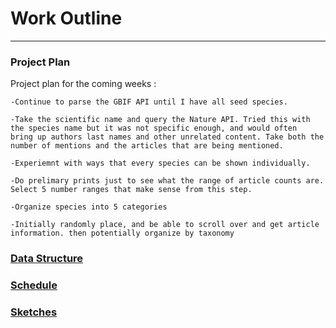 # Work Outline
-----

### Project Plan
Project plan for the coming weeks :

    -Continue to parse the GBIF API until I have all seed species. 
    
    -Take the scientific name and query the Nature API. Tried this with the species name but it was not specific enough, and would often
    bring up authors last names and other unrelated content. Take both the number of mentions and the articles that are being mentioned.
    
    -Experiemnt with ways that every species can be shown individually. 
    
    -Do prelimary prints just to see what the range of article counts are. Select 5 number ranges that make sense from this step. 
    
    -Organize species into 5 categories
    
    -Initially randomly place, and be able to scroll over and get article information. then potentially organize by taxonomy 
    
### [Data Structure](https://github.com/tannerjaime/thesis/blob/master/work/dataStructure.js)
### [Schedule](https://github.com/tannerjaime/thesis/blob/master/work/schedule.png)
### [Sketches](https://docs.google.com/a/newschool.edu/presentation/d/1DdtjlqzaEbv2WzH2Wo_Yram_XX98B1oDXmTI1OSeVm8/edit?usp=sharing)

